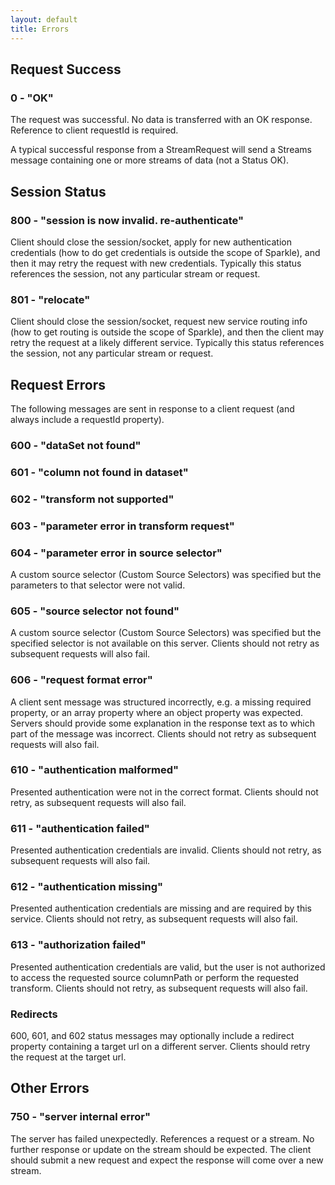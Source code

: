 ```yaml
---
layout: default
title: Errors
---
```


## Request Success

### 0 - "OK"
The request was successful. No data is transferred with an OK response. 
Reference to client requestId is required.

A typical successful response from a StreamRequest will send a Streams message containing one or more streams of data (not a Status OK). 

## Session Status

### 800 - "session is now invalid. re-authenticate"
Client should close the session/socket, apply for new authentication credentials (how to do get credentials is outside the scope of Sparkle), and then it may retry the request with new credentials. Typically this status references the session, not any particular stream or request.

### 801 - "relocate"
Client should close the session/socket, request new service routing info (how to get routing is outside the scope of Sparkle), 
and then the client may retry the request at a likely different service. 
Typically this status references the session, not any particular stream or request.

## Request Errors
The following messages are sent in response to a client request (and always include a requestId property). 

### 600 - "dataSet <dataSetName> not found"

### 601 - "column <columnName> not found in dataset"

### 602 - "transform <transformName> not supported"

### 603 - "parameter error in transform request"

### 604 - "parameter error in source selector"
A custom source selector (Custom Source Selectors) was specified but the parameters to that selector were not valid.

### 605 - "source selector not found"
A custom source selector (Custom Source Selectors) was specified but the specified selector is not available on this server. Clients should not retry as subsequent requests will also fail.

### 606 - "request format error"
A client sent message was structured incorrectly, 
e.g. a missing required property, or an array property where an object property was expected. 
Servers should provide some explanation in the response text as to which part of the message was incorrect. 
Clients should not retry as subsequent requests will also fail.

### 610 - "authentication malformed"
Presented authentication were not in the correct format. 
Clients should not retry, as subsequent requests will also fail. 

### 611 - "authentication failed"
Presented authentication credentials are invalid. 
Clients should not retry, as subsequent requests will also fail. 

### 612 - "authentication missing"
Presented authentication credentials are missing and are required by this service. 
Clients should not retry, as subsequent requests will also fail. 

### 613 - "authorization failed"
Presented authentication credentials are valid, 
but the user is not authorized to access the requested source columnPath or perform the requested transform. 
Clients should not retry, as subsequent requests will also fail.

### Redirects
600, 601, and 602 status messages may optionally include a redirect property containing a target url on a different server. Clients should retry the request at the target url. 

## Other Errors

### 750 - "server internal error"
The server has failed unexpectedly. 
References a request or a stream. 
No further response or update on the stream should be expected.
The client should submit a new request and expect the response will come over a new stream.



